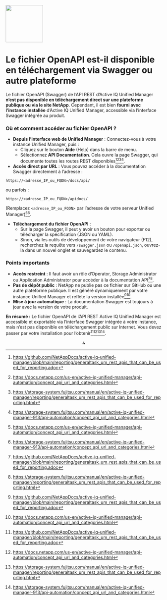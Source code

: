 <img src="https://r2cdn.perplexity.ai/pplx-full-logo-primary-dark%402x.png" class="logo" width="120"/>

# Le fichier OpenAPI est-il disponible en téléchargement via Swagger ou autre plateforme

Le fichier OpenAPI (Swagger) de l’API REST d’Active IQ Unified Manager **n’est pas disponible en téléchargement direct sur une plateforme publique ou via le site NetApp**. Cependant, il est bien **fourni avec l’instance installée** d’Active IQ Unified Manager, accessible via l’interface Swagger intégrée au produit.

### Où et comment accéder au fichier OpenAPI ?

- **Depuis l’interface web de Unified Manager** :
Connectez-vous à votre instance Unified Manager, puis :
    - Cliquez sur le bouton **Aide** (Help) dans la barre de menu.
    - Sélectionnez **API Documentation**.
Cela ouvre la page Swagger, qui documente toutes les routes REST disponibles[^1][^2][^3][^4].
- **Accès direct par URL** :
Vous pouvez accéder à la documentation Swagger directement à l’adresse :

```
https://<adresse_IP_ou_FQDN>/docs/api/
```

ou parfois :

```
https://<adresse_IP_ou_FQDN>/apidocs/
```

(Remplacez `<adresse_IP_ou_FQDN>` par l’adresse de votre serveur Unified Manager)[^2][^4].
- **Téléchargement du fichier OpenAPI** :
    - Sur la page Swagger, il peut y avoir un bouton pour exporter ou télécharger la spécification (JSON ou YAML).
    - Sinon, via les outils de développement de votre navigateur (F12), recherchez la requête vers `/swagger.json` ou `/openapi.json`, ouvrez-la dans un nouvel onglet et sauvegardez le contenu.


### Points importants

- **Accès restreint** : Il faut avoir un rôle d’Operator, Storage Administrator ou Application Administrator pour accéder à la documentation API[^1][^3].
- **Pas de dépôt public** : NetApp ne publie pas ce fichier sur GitHub ou une autre plateforme publique. Il est généré dynamiquement par votre instance Unified Manager et reflète la version installée[^1][^2].
- **Mise à jour automatique** : La documentation Swagger est toujours à jour avec la version de votre produit.

**En résumé :**
Le fichier OpenAPI de l’API REST Active IQ Unified Manager est accessible et exportable via l’interface Swagger intégrée à votre instance, mais n’est pas disponible en téléchargement public sur Internet. Vous devez passer par votre installation pour l’obtenir[^1][^2][^3][^4].

<div style="text-align: center">⁂</div>

[^1]: https://github.com/NetAppDocs/active-iq-unified-manager/blob/main/reporting/generaltask_um_rest_apis_that_can_be_used_for_reporting.adoc

[^2]: https://docs.netapp.com/us-en/active-iq-unified-manager/api-automation/concept_api_url_and_categories.html

[^3]: https://storage-system.fujitsu.com/manual/en/active-iq-unified-manager/reporting/generaltask_um_rest_apis_that_can_be_used_for_reporting.html

[^4]: https://storage-system.fujitsu.com/manual/en/active-iq-unified-manager-913/api-automation/concept_api_url_and_categories.html

[^5]: https://github.com/NetAppDocs/active-iq-unified-manager-99/blob/main/api-automation/concept-rest-api-access-and-authentication-in-oncommand-api-services.adoc

[^6]: https://docs-snaplogic.atlassian.net/wiki/spaces/SD/pages/356876298/Viewing+Pipeline+APIs+in+Swagger+Alpha+Version?showComments=true\&showCommentArea=true

[^7]: https://docs.netapp.com/us-en/active-iq-unified-manager/api-automation/concept_get_started_with_um_apis.html

[^8]: https://swagger.io/tools/swagger-ui/

[^9]: https://docs.netapp.com/fr-fr/active-iq-unified-manager/api-automation/concept_rest_api_versioning_in_unified_manager_apis.html

[^10]: https://community.netapp.com/t5/Active-IQ-Unified-Manager-Discussions/Swagger-file-export-from-WFA/m-p/140934

[^11]: https://community.netapp.com/t5/Active-IQ-and-AutoSupport-Discussions/Active-IQ-API-and-swagger-client/m-p/160351

[^12]: https://swagger.io/tools/swagger-editor/download/

[^13]: https://docs.netapp.com/us-en/active-iq-unified-manager/install-linux/task_download_unified_manager.html

[^14]: https://github.com/NetAppDocs/active-iq-unified-manager/blob/main/config/concept_api_gateway.adoc

[^15]: https://docs.opsramp.com/integrations/storage-management/netapp-activeiq/

[^16]: https://mysupport.netapp.com/site/products/all/details/activeiq-unified-manager/downloads-tab

[^17]: https://storage-system.fujitsu.com/manual/en/active-iq-unified-manager/storage-mgmt/task_export_storage_data_as_reports.html

[^18]: https://library.netapp.com/ecmdocs/ECMLP2582762/html/GUID-05D02C13-3650-45A7-9845-1E81587B65F4.html

[^19]: https://storage-system.fujitsu.com/manual/en/active-iq-unified-manager/api-automation/concept_api_url_and_categories.html

